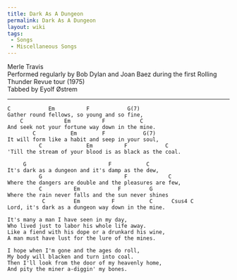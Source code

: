 ```yaml
---
title: Dark As A Dungeon
permalink: Dark As A Dungeon
layout: wiki
tags:
 - Songs
 - Miscellaneous Songs
---
```


Merle Travis  
Performed regularly by Bob Dylan and Joan Baez during the first Rolling
Thunder Revue tour (1975)  
Tabbed by Eyolf Østrem

* * * * *

    C            Em          F            G(7)
    Gather round fellows, so young and so fine,
        C             Em          F           C
    And seek not your fortune way down in the mine.
            C           Em        F            G(7)
    It will form like a habit and seep in your soul,
              C              Em          F            C
    'Till the stream of your blood is as black as the coal.

         G                          F           C
    It's dark as a dungeon and it's damp as the dew,
              G                          F             C
    Where the dangers are double and the pleasures are few,
              C          Em            F         G
    Where the rain never falls and the sun never shines
               C         Em          F           C      Csus4 C
    Lord, it's dark as a dungeon way down in the mine.

    It's many a man I have seen in my day,
    Who lived just to labor his whole life away.
    Like a fiend with his dope or a drunkard his wine,
    A man must have lust for the lure of the mines.

    I hope when I'm gone and the ages do roll,
    My body will blacken and turn into coal.
    Then I'll look from the door of my heavenly home,
    And pity the miner a-diggin' my bones.
